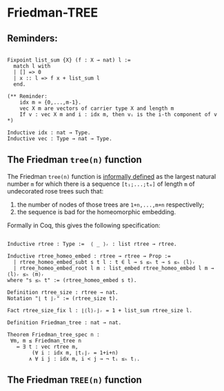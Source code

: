 # Friedman-TREE

## Reminders:

```coq

Fixpoint list_sum {X} (f : X → nat) l :=
  match l with
  | [] => 0
  | x :: l => f x + list_sum l
  end.

(** Reminder:
    idx m ≃ {0,...,m-1}.
    vec X m are vectors of carrier type X and length m
    If v : vec X m and i : idx m, then vᵢ is the i-th component of v *)

Inductive idx : nat → Type.
Inductive vec : Type → nat → Type.
```

## The Friedman `tree(n)` function

The Friedman `tree(n)` function is [informally defined](https://en.wikipedia.org/wiki/Kruskal%27s_tree_theorem)
as the largest natural number `m` for which there is a sequence `[t₁;...;tₘ]` of length `m` of undecorated
rose trees such that:
1. the number of nodes of those trees are `1+n,...,m+n` respectivelly; 
2. the sequence is bad for the homeomorphic embedding.

Formally in Coq, this gives the following specification:
```coq

Inductive rtree : Type :=  ⟨ _ ⟩ᵣ : list rtree → rtree.

Inductive rtree_homeo_embed : rtree → rtree → Prop :=
  | rtree_homeo_embed_subt s t l : t ∈ l → s ≤ₕ t → s ≤ₕ ⟨l⟩ᵣ
  | rtree_homeo_embed_root l m : list_embed rtree_homeo_embed l m → ⟨l⟩ᵣ ≤ₕ ⟨m⟩ᵣ
where "s ≤ₕ t" := (rtree_homeo_embed s t).

Definition rtree_size : rtree → nat.
Notation "⌊ t ⌋ᵣ" := (rtree_size t).

Fact rtree_size_fix l : ⌊⟨l⟩ᵣ⌋ᵣ = 1 + list_sum rtree_size l.

Definition Friedman_tree : nat → nat.

Theorem Friedman_tree_spec n :
 ∀m, m ≤ Friedman_tree n
   ↔ ∃ t : vec rtree m,
        (∀ i : idx m, ⌊tᵢ⌋ᵣ = 1+i+n)
       ∧ ∀ i j : idx m, i < j → ¬ tᵢ ≤ₕ tⱼ.
```

## The Friedman `TREE(n)` function
